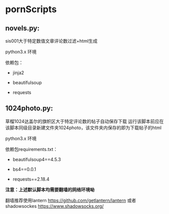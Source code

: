 # pornScripts

## novels.py:

sis001大于特定数值文章评论数过滤+html生成

python3.x 环境

依赖包：

+ jinja2

+ beautifulsoup

+ requests


## 1024photo.py:

草榴1024达盖尔的旗帜区大于特定评论数的帖子自动保存下载
运行该脚本前应在该脚本同级目录新建文件夹1024photo，该文件夹内保存的即为下载帖子的html

python3.x 环境

依赖包requirements.txt：

+ beautifulsoup4==4.5.3

+ bs4==0.0.1

+ requests==2.18.4


**注意：上述默认脚本均需要翻墙的网络环境呦** 


翻墙推荐使用lantern https://github.com/getlantern/lantern    或者 shadowsockes https://www.shadowsocks.org/  
